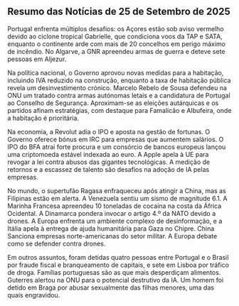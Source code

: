 ## Resumo das Notícias de 25 de Setembro de 2025

Portugal enfrenta múltiplos desafios: os Açores estão sob aviso vermelho devido ao ciclone tropical Gabrielle, que condiciona voos da TAP e SATA, enquanto o continente arde com mais de 20 concelhos em perigo máximo de incêndio. No Algarve, a GNR apreendeu armas de guerra e deteve sete pessoas em Aljezur.

Na política nacional, o Governo aprovou novas medidas para a habitação, incluindo IVA reduzido na construção, enquanto a taxa de habitação pública revela um desinvestimento crónico. Marcelo Rebelo de Sousa defendeu na ONU um tratado contra armas autónomas letais e a candidatura de Portugal ao Conselho de Segurança. Aproximam-se as eleições autárquicas e os partidos afinam estratégias, com destaque para Famalicão e Albufeira, onde a habitação é prioritária.

Na economia, a Revolut adia o IPO e aposta na gestão de fortunas. O Governo oferece bónus em IRC para empresas que aumentem salários. O IPO do BFA atrai forte procura e um consórcio de bancos europeus lançou uma criptomoeda estável indexada ao euro. A Apple apela à UE para revogar a lei contra abusos das gigantes tecnológicas. A medição de retornos e a escassez de talento são desafios na adoção de IA pelas empresas.

No mundo, o supertufão Ragasa enfraqueceu após atingir a China, mas as Filipinas estão em alerta. A Venezuela sentiu um sismo de magnitude 6.1. A Marinha Francesa apreendeu 10 toneladas de cocaína na costa da África Ocidental. A Dinamarca pondera invocar o artigo 4.º da NATO devido a drones. A Europa enfrenta um ambiente complexo de desinformação, e a Itália apela à entrega de ajuda humanitária para Gaza no Chipre. China Sanciona empresas norte-americanas do setor militar. A Europa debate como se defender contra drones.

Em outros assuntos, foram detidas quatro pessoas entre Portugal e o Brasil por fraude fiscal e branqueamento de capitais, e sete em Lisboa por tráfico de droga. Famílias portuguesas são as que mais desperdiçam alimentos. Guterres alertou na ONU para o potencial destrutivo da IA. Um homem foi detido em Braga por abusar sexualmente das filhas menores, uma das quais engravidou.
